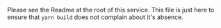 Please see the Readme at the root of this service. This file is just here to ensure that `yarn build` does not complain about it's absence. 
